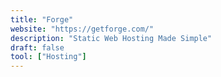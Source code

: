 ```yaml
---
title: "Forge"
website: "https://getforge.com/"
description: "Static Web Hosting Made Simple"
draft: false
tool: ["Hosting"]
---
```

